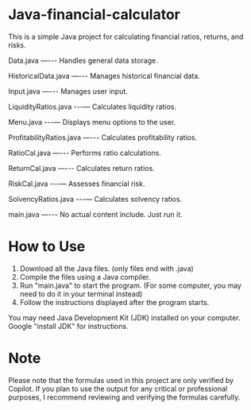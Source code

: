 # Java-financial-calculator
This is a simple Java project for calculating financial ratios, returns, and risks.

Data.java —--- Handles general data storage.

HistoricalData.java —--- Manages historical financial data.

Input.java —--- Manages user input.

LiquidityRatios.java ---— Calculates liquidity ratios.

Menu.java ---— Displays menu options to the user.

ProfitabilityRatios.java —--- Calculates profitability ratios.

RatioCal.java —--- Performs ratio calculations.

ReturnCal.java —--- Calculates return ratios.

RiskCal.java ---— Assesses financial risk.

SolvencyRatios.java ---— Calculates solvency ratios.

main.java —--- No actual content include. Just run it.

# How to Use
1. Download all the Java files. (only files end with .java)
2. Compile the files using a Java compiler.
3. Run "main.java" to start the program. (For some computer, you may need to do it in your terminal instead)
4. Follow the instructions displayed after the program starts.

You may need Java Development Kit (JDK) installed on your computer. Google "install JDK" for instructions.

# Note
Please note that the formulas used in this project are only verified by Copilot. If you plan to use the output for any critical or professional purposes, I recommend reviewing and verifying the formulas carefully.
